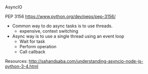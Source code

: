 AsyncIO

PEP 3156
https://www.python.org/dev/peps/pep-3156/


- Common way to do async tasks is to use threads.
    - expensive, context switching
- Async way is to use a single thread using an event loop
    - Wait for task
    - Perform operation
    - Call callback

Resources:
http://sahandsaba.com/understanding-asyncio-node-js-python-3-4.html